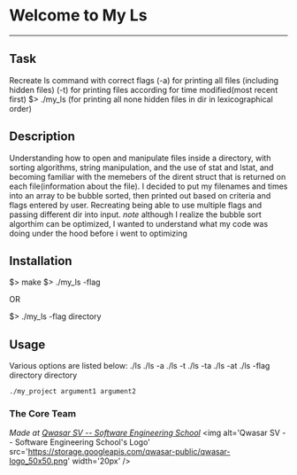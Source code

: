 # Welcome to My Ls
***

## Task
Recreate ls command with correct flags (-a) for printing all files (including hidden files) (-t) for printing files according for time modified(most recent first) $> ./my_ls (for printing all none hidden files in dir in lexicographical order)

## Description
Understanding how to open and manipulate files inside a directory, with sorting algorithms, string manipulation, and the use of stat and lstat, and becoming familiar with the memebers of the dirent struct that is returned on each file(information about the file). I decided to put my filenames and times into an array to be bubble sorted, then printed out based on criteria and flags entered by user. Recreating being able to use multiple flags and passing different dir into input.
*note* although I realize the bubble sort algorthim can be optimized, I wanted to understand what my code was doing under the hood before i went to optimizing

## Installation
$> make $> ./my_ls -flag

OR

$> ./my_ls -flag directory

## Usage
Various options are listed below: ./ls ./ls -a ./ls -t ./ls -ta ./ls -at ./ls -flag directory directory
```
./my_project argument1 argument2
```

### The Core Team


<span><i>Made at <a href='https://qwasar.io'>Qwasar SV -- Software Engineering School</a></i></span>
<span><img alt='Qwasar SV -- Software Engineering School's Logo' src='https://storage.googleapis.com/qwasar-public/qwasar-logo_50x50.png' width='20px' /></span>